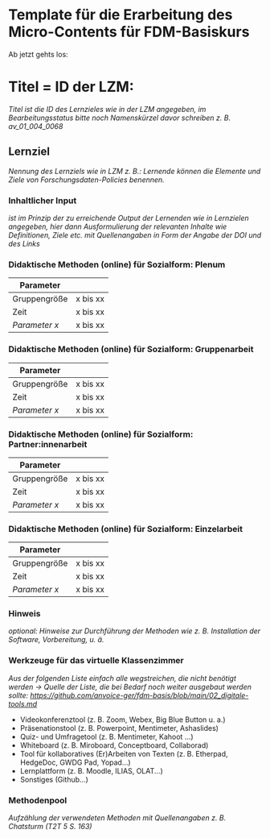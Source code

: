 <!--
author: 
email:    
version:  v1
language: DE
icon:     
link:     
comment:  OER.net FDM-Basiskurs
-->

# Template für die Erarbeitung des Micro-Contents für FDM-Basiskurs
Ab jetzt gehts los: 

# Titel = ID der LZM: 
_Titel ist die ID des Lernzieles wie in der LZM angegeben, im Bearbeitungsstatus bitte noch  Namenskürzel davor schreiben z. B. av_01_004_0068_

## Lernziel
_Nennung des Lernziels wie in LZM z. B.: Lernende können die Elemente und Ziele von Forschungsdaten-Policies benennen._

### Inhaltlicher Input 
_ist im Prinzip der zu erreichende Output der Lernenden wie in Lernzielen angegeben, hier dann Ausformulierung der relevanten Inhalte wie Definitionen, Ziele etc. mit Quellenangaben in Form der Angabe der DOI und des Links_

### Didaktische Methoden (online) für Sozialform: Plenum

| Parameter        |          |
| ------------     | -------- |
| Gruppengröße     | x bis xx |
| Zeit             | x bis xx |
| *Parameter x*    | x bis xx |


### Didaktische Methoden (online) für Sozialform: Gruppenarbeit

| Parameter        |          |
| ------------     | -------- |
| Gruppengröße     | x bis xx |
| Zeit             | x bis xx |
| *Parameter x*    | x bis xx |


### Didaktische Methoden (online) für Sozialform: Partner:innenarbeit

| Parameter        |          |
| ------------     | -------- |
| Gruppengröße     | x bis xx |
| Zeit             | x bis xx |
| *Parameter x*    | x bis xx |


### Didaktische Methoden (online) für Sozialform: Einzelarbeit

| Parameter        |          |
| ------------     | -------- |
| Gruppengröße     | x bis xx |
| Zeit             | x bis xx |
| *Parameter x*    | x bis xx |


### Hinweis
_optional: Hinweise zur Durchführung der Methoden wie z. B. Installation der Software, Vorbereitung, u. ä._


### Werkzeuge für das virtuelle Klassenzimmer
_Aus der folgenden Liste einfach alle wegstreichen, die nicht benötigt werden ->  Quelle der Liste, die bei Bedarf noch weiter ausgebaut werden sollte: https://github.com/anvoice-ger/fdm-basis/blob/main/02_digitale-tools.md_

* Videokonferenztool (z. B. Zoom, Webex, Big Blue Button u. a.)
* Präsenationstool (z. B. Powerpoint, Mentimeter, Ashaslides)
* Quiz- und Umfragetool (z. B. Mentimeter, Kahoot ...)
* Whiteboard (z. B. Miroboard, Conceptboard, Collaborad)
* Tool für kollaboratives (Er)Arbeiten von Texten (z. B. Etherpad, HedgeDoc, GWDG Pad, Yopad...)
* Lernplattform (z. B. Moodle, ILIAS, OLAT...)
* Sonstiges (Github...)

### Methodenpool
_Aufzählung der verwendeten Methoden mit Quellenangaben z. B. Chatsturm (T2T 5 S. 163)_

